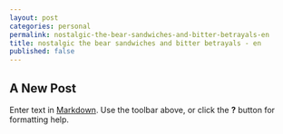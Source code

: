 ```yaml
---
layout: post
categories: personal
permalink: nostalgic-the-bear-sandwiches-and-bitter-betrayals-en
title: nostalgic the bear sandwiches and bitter betrayals - en
published: false
---
```

## A New Post

Enter text in [Markdown](http://daringfireball.net/projects/markdown/). Use the toolbar above, or click the **?** button for formatting help.
